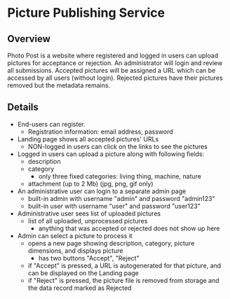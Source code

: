 # **Picture Publishing Service**

## **Overview**

Photo Post is a website where registered and logged in users can upload pictures for acceptance or rejection. An administrator will login and review all submissions. Accepted pictures will be assigned a URL which can be accessed by all users (without login). Rejected pictures have their pictures removed but the metadata remains.

## **Details**
- End-users can register.
    - Registration information: email address, password
- Landing page shows all accepted pictures' URLs
    - NON-logged in users can click on the links to see the pictures
- Logged in users can upload a picture along with following fields:
    - description
    - category
        - only three fixed categories: living thing, machine, nature
    - attachment (up to 2 Mb) (jpg, png, gif only)
- An administrative user can login to a separate admin page
    - built-in admin with username "admin" and password "admin123"
    - built-in user with username "user" and password "user123"
- Administrative user sees list of uploaded pictures
    - list of all uploaded, unprocessed pictures
        - anything that was accepted or rejected does not show up here
- Admin can select a picture to process it
    - opens a new page showing description, category, picture dimensions, and displays picture
        - has two buttons "Accept", "Reject"
    - if "Accept" is pressed, a URL is autogenerated for that  picture, and can be
displayed on the Landing page
    - if "Reject" is pressed, the picture file is removed from storage and the data record marked as Rejected